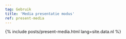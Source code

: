 ```yaml
---
tag: Gebruik
title: 'Media presentatie modus'
ref: present-media
---
```


{% include posts/present-media.html lang=site.data.nl %}

